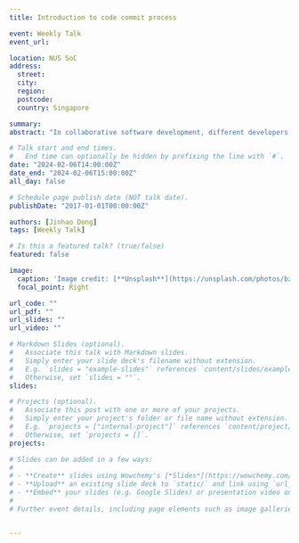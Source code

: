 ```yaml
---
title: Introduction to code commit process 

event: Weekly Talk
event_url: 

location: NUS SoC
address:
  street: 
  city: 
  region: 
  postcode:
  country: Singapore

summary: 
abstract: "In collaborative software development, different developers work independently for respective tasks, which increases the development productivity. However, this process sometimes exhibits inefficiencies. Each time a programmer submits code changes, they are required to attach a commit message. Besides, merge conflicts may emerge when distinct developers modify identical sections of the code. Therefore, automating the generation of commit messages and resolving merge conflicts could substantially improve developers' efficiency. We first conduct an empirical study of existing code commit techniques and propose a novel evaluation perspective, namely patterns. Subsequently, faced with the found problems, for commit message generation, we propose a fine-grained Abstract Syntax Tree (AST) to represent code changes. This representation captures the edit operations between the old and new versions, which can help models understand the key parts of code changes. Additionally, for merge conflict resolution, we propose to produce resolutions by generation instead of relying on classification, as done in prior techniques. In addition to the previous work, we will present our recent progress in merge conflict resolution. Existing techniques suffer from an unclear problem definition and a lack of clarity regarding which kind of resolutions should be produced. Consequently, we aim to provide a precise definition of this problem and propose reliable techniques based on this clarified understanding."

# Talk start and end times.
#   End time can optionally be hidden by prefixing the line with `#`.
date: "2024-02-06T14:00:00Z"
date_end: "2024-02-06T15:00:00Z"
all_day: false

# Schedule page publish date (NOT talk date).
publishDate: "2017-01-01T00:00:00Z"

authors: [Jinhao Dong]
tags: [Weekly Talk]

# Is this a featured talk? (true/false)
featured: false

image:
  caption: 'Image credit: [**Unsplash**](https://unsplash.com/photos/bzdhc5b3Bxs)'
  focal_point: Right

url_code: ""
url_pdf: ""
url_slides: ""
url_video: ""

# Markdown Slides (optional).
#   Associate this talk with Markdown slides.
#   Simply enter your slide deck's filename without extension.
#   E.g. `slides = "example-slides"` references `content/slides/example-slides.md`.
#   Otherwise, set `slides = ""`.
slides:

# Projects (optional).
#   Associate this post with one or more of your projects.
#   Simply enter your project's folder or file name without extension.
#   E.g. `projects = ["internal-project"]` references `content/project/deep-learning/index.md`.
#   Otherwise, set `projects = []`.
projects:

# Slides can be added in a few ways:
# 
# - **Create** slides using Wowchemy's [*Slides*](https://wowchemy.com/docs/managing-content/#create-slides) feature and link using `slides` parameter in the front matter of the talk file
# - **Upload** an existing slide deck to `static/` and link using `url_slides` parameter in the front matter of the talk file
# - **Embed** your slides (e.g. Google Slides) or presentation video on this page using [shortcodes](https://wowchemy.com/docs/writing-markdown-latex/).
# 
# Further event details, including page elements such as image galleries, can be added to the body of this page.


---
```

